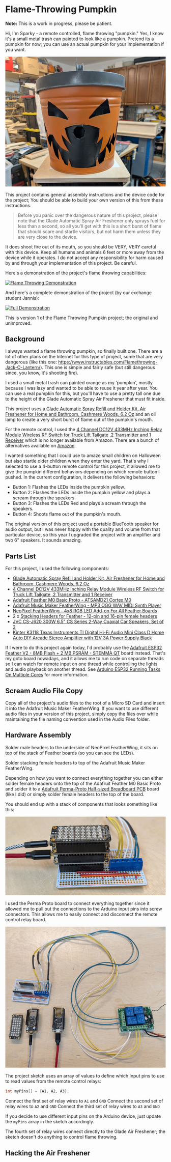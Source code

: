 # Flame-Throwing Pumpkin

**Note:** This is a work in progress, please be patient.

Hi, I'm Sparky -  a remote controlled, flame throwing "pumpkin." Yes, I know it's a small metal trash can painted to look like a pumpkin. Pretend its a pumpkin for now; you can use an actual pumpkin for your implementation if you want.

![Sparky Portrait](/images/sparky.jpg)

This project contains general assembly instructions and the device code for the project; You should be able to build your own version of this from these instructions. 

> Before you panic over the dangerous nature of this project, please note that the Glade Automatic Spray Air Freshener only sprays fuel for less than a second, so all you'll get with this is a short burst of flame that should scare and startle visitors, but not harm them unless they are very close to the device.

It does shoot fire out of its mouth, so you should be VERY, VERY careful with this device. Keep all humans and animals 6 feet or more away from the device while it operates. I do not accept any responsibility for harm caused by and through your implementation of this project. Be careful.

Here's a demonstration of the project's flame throwing capabilities:

[![Flame Throwing Demonstration](https://img.youtube.com/vi/WcZAg1KJ5VQ/0.jpg)](https://www.youtube.com/watch?v=WcZAg1KJ5VQ)

And here's a complete demonstration of the project (by our exchange student Jannis):

[![Full Demonstration](https://img.youtube.com/vi/NKz0V5vYwB8/0.jpg)](https://www.youtube.com/watch?v=NKz0V5vYwB8)

This is version 1 of the Flame Throwing Pumpkin project; the original and unimproved.

## Background

I always wanted a flame throwing pumpkin, so finally built one. There are a lot of other plans on the Internet for this type of project, some that are very dangerous (like this one: https://www.instructables.com/Flamethrowing-Jack-O-Lantern/). This one is simple and fairly safe (but still dangerous since, you know, it's shooting fire).

I used a small metal trash can painted orange as my 'pumpkin', mostly because I was lazy and wanted to be able to reuse it year after year. You can use a real pumpkin for this, but you'll have to use a pretty tall one due to the height of the Glade Automatic Spray Air Freshener that must fit inside.

This project uses a [Glade Automatic Spray Refill and Holder Kit, Air Freshener for Home and Bathroom, Cashmere Woods, 6.2 Oz](https://www.amazon.com/gp/product/B00MH7V0QC) and an oil lamp to create a very short burst of flame out of the pumpkin's mouth. 

For the remote control, I used the [4 Channel DC12V 433MHz Inching Relay Module Wireless RF Switch for Truck Lift Tailgate ,2 Transmitter and 1 Receiver](https://www.amazon.com/gp/product/B07W56RNXJ) which is no longer available from Amazon. There are a bunch of alternatives available on [Amazon](https://www.amazon.com/s?k=4+relay+remote+control&crid=2MKVFJA61FI9K&sprefix=4+relay+remote+control).

I wanted something that I could use to amaze small children on Halloween but also startle older children when they enter the yard. That's why I selected to use a 4-button remote control for this project, it allowed me to give the pumpkin different behaviors depending on which remote button I pushed. In the current configuration, it delivers the following behaviors:

- Button 1: Flashes the LEDs inside the pumpkin yellow.
- Button 2: Flashes the LEDs inside the pumpkin yellow and plays a scream through the speakers.
- Button 3: Flashes the LEDs Red and plays a scream through the speakers.
- Button 4: Shoots flame out of the pumpkin's mouth.

The original version of this project used a portable BlueTooth speaker for audio output, but I was never happy with the quality and volume from that particular device, so this year I upgraded the project with an amplifier and two 6" speakers. It sounds amazing.

## Parts List

For this project, I used the following components:

- [Glade Automatic Spray Refill and Holder Kit, Air Freshener for Home and Bathroom, Cashmere Woods, 6.2 Oz](https://www.amazon.com/gp/product/B00MH7V0QC)
- [4 Channel DC12V 433MHz Inching Relay Module Wireless RF Switch for Truck Lift Tailgate ,2 Transmitter and 1 Receiver](https://www.amazon.com/gp/product/B07W56RNXJ)
- [Adafruit Feather M0 Basic Proto - ATSAMD21 Cortex M0](https://www.adafruit.com/product/2772)
- [Adafruit Music Maker FeatherWing - MP3 OGG WAV MIDI Synth Player](https://www.adafruit.com/product/3357)
- [NeoPixel FeatherWing - 4x8 RGB LED Add-on For All Feather Boards](https://www.adafruit.com/product/2945)
- 2 x [Stacking Headers for Feather - 12-pin and 16-pin female headers](https://www.adafruit.com/product/2830)
- [JVC CS-J620 300W 6.5" CS Series 2-Way Coaxial Car Speakers, Set of 2](https://www.amazon.com/gp/product/B00OO1ENP4)
- [Kinter K3118 Texas Instruments TI Digital Hi-Fi Audio Mini Class D Home Auto DIY Arcade Stereo Amplifier with 12V 3A Power Supply Black](https://www.amazon.com/gp/product/B0787BRQ2F)

If I were to do this project again today, I'd probably use the [Adafruit ESP32 Feather V2 - 8MB Flash + 2 MB PSRAM - STEMMA QT](https://www.adafruit.com/product/5400) board instead. That's my goto board nowadays, and it allows me to run code on separate threads so I can watch for remote input on one thread while controlling the lights and audio playback on another thread. See [Arduino ESP32 Running Tasks On Multiple Cores](https://johnwargo.com/posts/2023/arduino-running-tasks-on-multiple-cores/) for more information.

## Scream Audio File Copy

Copy all of the project's audio files to the root of a Micro SD Card and insert it into the Adafruit Music Maker FeatherWing. If you want to use different audio files in your version of this project, simply copy the files over while maintaining the file naming convention used in the Audio Files folder.

## Hardware Assembly

Solder male headers to the underside of NeoPixel FeatherWing, it sits on top of the stack of Feather boards (so you can see the LEDs).

Solder stacking female headers to top of the Adafruit Music Maker FeatherWing.

Depending on how you want to connect everything together you can either solder female headers onto the top of the Adafruit Feather M0 Basic Proto and solder it to a [Adafruit Perma-Proto Half-sized Breadboard PCB](https://www.adafruit.com/product/1609) board (like I did) or simply solder female headers to the top of the board.

You should end up with a stack of components that looks something like this:

![Stacked Boards](/images/figure-01.jpg)

I used the Perma Proto board to connect everything together since it allowed me to pull out the connections to the Arduino input pins into screw connectors. This allows me to easily connect and disconnect the remote control relay board.

![All connections](/images/figure-02.jpg)


The project sketch uses an array of values to define which Input pins to use to read values from the remote control relays:

```c
int myPins[] = {A1, A2, A3};
```

Connect the first set of relay wires to `A1` and `GND`
Connect the second set of relay wires to `A2` and `GND`
Connect the third set of relay wires to `A3` and `GND`

If you decide to use different input pins on the Arduino device, just update the `myPins` array in the sketch accordingly.

The fourth set of relay wires connect directly to the Glade Air Freshener; the sketch doesn't do anything to control flame throwing.

## Hacking the Air Freshener



